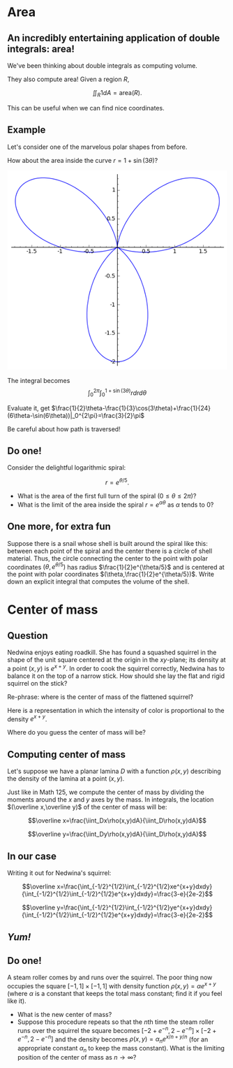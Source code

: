Area
====

An incredibly entertaining application of double integrals: area!
-----------------------------------------------------------------

We've been thinking about double integrals as computing volume.

They also compute area! Given a region $R$,

$$\iint_R1dA=\text{area}(R).$$

This can be useful when we can find nice coordinates.

Example
-------

Let's consider one of the marvelous polar shapes from before.

How about the area inside the curve $r=1+\sin(3\theta)$?

![There would be a flower here. Sigh.](flower.png)

The integral becomes
$$\int_0^{2\pi}\int_0^{1+\sin(3\theta)}rdrd\theta$$

Evaluate it, get
$\frac{1}{2}\theta-\frac{1}{3}\cos(3\theta)+\frac{1}{24}(6\theta-\sin(6\theta))|_0^{2\pi}=\frac{3}{2}\pi$

Be careful about how path is traversed!

Do one!
-------

Consider the delightful logarithmic spiral:

$$r=e^{\theta/5}.$$

-   What is the area of the first full turn of the spiral
    ($0\leq\theta\leq 2\pi$)?
-   What is the limit of the area inside the spiral
    $r=e^{\alpha\theta}$ as $\alpha$ tends to $0$?

One more, for extra fun
-----------------------

Suppose there is a snail whose shell is built around the spiral like
this: between each point of the spiral and the center there is a circle
of shell material. Thus, the circle connecting the center to the point
with polar coordinates $(\theta,e^{\theta/5})$ has radius
$\frac{1}{2}e^{\theta/5}$ and is centered at the point with polar
coordinates $(\theta,\frac{1}{2}e^{\theta/5})$. Write down an
explicit integral that computes the volume of the shell.

Center of mass
==============

Question
--------

Nedwina enjoys eating roadkill. She has found a squashed squirrel in the
shape of the unit square centered at the origin in the $xy$-plane; its
density at a point $(x,y)$ is $e^{x+y}$. In order to cook the
squirrel correctly, Nedwina has to balance it on the top of a narrow
stick. How should she lay the flat and rigid squirrel on the stick?

Re-phrase: where is the center of mass of the flattened squirrel?

Here is a representation in which the intensity of color is proportional
to the density $e^{x+y}$.

Where do you guess the center of mass will be?

Computing center of mass
------------------------

Let's suppose we have a planar lamina $D$ with a function
$\rho(x,y)$ describing the density of the lamina at a point
$(x,y)$.

Just like in Math 125, we compute the center of mass by dividing the
moments around the $x$ and $y$ axes by the mass. In integrals, the
location $(\overline x,\overline y)$ of the center of mass will be:

$$\overline
x=\frac{\iint_Dx\rho(x,y)dA}{\iint_D\rho(x,y)dA}$$

$$\overline
y=\frac{\iint_Dy\rho(x,y)dA}{\iint_D\rho(x,y)dA}$$

In our case
-----------

Writing it out for Nedwina's squirrel:

$$\overline
x=\frac{\int_{-1/2}^{1/2}\int_{-1/2}^{1/2}xe^{x+y}dxdy}{\int_{-1/2}^{1/2}\int_{-1/2}^{1/2}e^{x+y}dxdy}=\frac{3-e}{2e-2}$$

$$\overline
y=\frac{\int_{-1/2}^{1/2}\int_{-1/2}^{1/2}ye^{x+y}dxdy}{\int_{-1/2}^{1/2}\int_{-1/2}^{1/2}e^{x+y}dxdy}=\frac{3-e}{2e-2}$$

*Yum!*
------

Do one!
-------

A steam roller comes by and runs over the squirrel. The poor thing now
occupies the square $[-1,1]\times[-1,1]$ with density function
$\rho(x,y)=\alpha e^{x+y}$ (where $\alpha$ is a constant that
keeps the total mass constant; find it if you feel like it).

-   What is the new center of mass?
-   Suppose this procedure repeats so that the $n$th time the steam
    roller runs over the squirrel the square becomes
    $[-2+e^{-n},2-e^{-n}]\times [-2+e^{-n},2-e^{-n}]$ and the
    density becomes $\rho(x,y)=\alpha_n e^{x/n+y/n}$ (for an
    appropriate constant $\alpha_n$ to keep the mass constant). What
    is the limiting position of the center of mass as $n\to\infty$?

